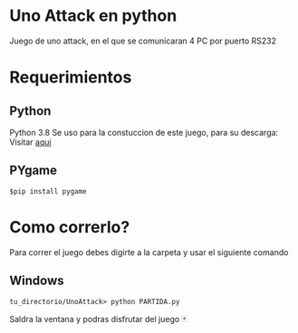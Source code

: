 # Uno Attack en python 

Juego de uno attack, en el que se comunicaran 4 PC por puerto RS232 

# Requerimientos 

## Python 

Python 3.8 Se uso para la constuccion de este juego, para su descarga:
Visitar [aqui](https://www.python.org/downloads/release/python-380/)

## PYgame 

`$pip install pygame`

# Como correrlo? 
Para correr el juego debes digirte a la carpeta y usar el siguiente comando 

## Windows 
`tu_directorio/UnoAttack> python PARTIDA.py`

Saldra la ventana y podras disfrutar del juego  	:black_joker:
